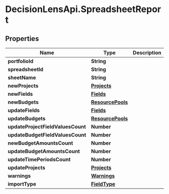 # DecisionLensApi.SpreadsheetReport

## Properties
Name | Type | Description | Notes
------------ | ------------- | ------------- | -------------
**portfolioId** | **String** |  | [optional] 
**spreadsheetId** | **String** |  | [optional] 
**sheetName** | **String** |  | [optional] 
**newProjects** | [**Projects**](Projects.md) |  | [optional] 
**newFields** | [**Fields**](Fields.md) |  | [optional] 
**newBudgets** | [**ResourcePools**](ResourcePools.md) |  | [optional] 
**updateFields** | [**Fields**](Fields.md) |  | [optional] 
**updateBudgets** | [**ResourcePools**](ResourcePools.md) |  | [optional] 
**updateProjectFieldValuesCount** | **Number** |  | [optional] 
**updateBudgetFieldValuesCount** | **Number** |  | [optional] 
**newBudgetAmountsCount** | **Number** |  | [optional] 
**updateBudgetAmountsCount** | **Number** |  | [optional] 
**updateTimePeriodsCount** | **Number** |  | [optional] 
**updateProjects** | [**Projects**](Projects.md) |  | [optional] 
**warnings** | [**Warnings**](Warnings.md) |  | [optional] 
**importType** | [**FieldType**](FieldType.md) |  | [optional] 


